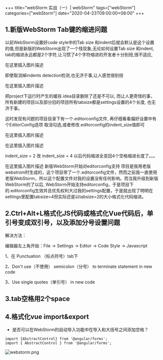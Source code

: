 +++
title="webStorm 实战（一）| webStorm"
tags=["webStorm"]
categories=["webStorm"]
date="2020-04-23T09:00:00+08:00"
+++

## 1.新版WebStorm Tab键的缩进问题

以前WebStorm设置好code style中的Tab size 和indent后就会默认是这个设置的值,但是新版的WebStorm出现了一个怪现象,无论如何设置Tab size 和indent, tab的缩进永远都是2个字符,让习惯了4个字符缩进的开发者十分别扭,很不适应,

在这里插入图片描述

即使取消掉indents detection检测,也无济于事,让人感觉很别扭

在这里插入图片描述

把project下运行时产生的缓存.idea目录删除了还是不可以, 而让人更奇怪的事，所有新建的项目以及部分旧的项目所有tabsize都是settings设置的4个长度, 也无济于事。

这时发现有问题的项目目录下有一个.editorconfig文件, 再仔细看看偏好设置中有个EditorConfig选项
取消勾选,或者修改.editorconfig的indent_size值即可

在这里插入图片描述

在这里插入图片描述

indent_size = 2 改 indent_size = 4 以后代码缩进全变回4个空格缩进长度了。。。

在这里插入图片描述
新版WebStorm开始对editorconfig支持
项目是我用老版webstrom时生成的，这个项目带了一个.editorconfig文件，然而之前我一直使用老版WebStorm，所以这个配置文件对我的设置没有任何影响。而当我升级到新版WebStorm的了以后, WebStorm开始支持editorconfig，于是项目下的.editorconfig生效并且优先权利大过我的settings配置，于是就出现了明明在settings里配置tabsize=4但实际还是以tabsize=2的大小格式化代码缩进。

## 2.Ctrl+Alt+L格式化JS代码或格式化Vue代码后，单引号变成双引号，以及添加分号设置问题
解决方法：

编辑器左上角开始：File -> Settings -> Editor -> Code Style -> Javascript

1、在 Punctuation （标点符号）tab下

2、Don't use（不使用） semicolon（分号） to terminate statement in new code

3、Use single quotes（单引号） in new code

## 3.tab空格用2个space 

## 4.格式化vue import&export
- 是否可以在WebStorm的自动导入功能中在导入和大括号之间添加空格？

```
import {AbstractControl} from '@angular/forms';
import { AbstractControl } from '@angular/forms';
```
![webstorm.png](/assets/webstorm.png)
